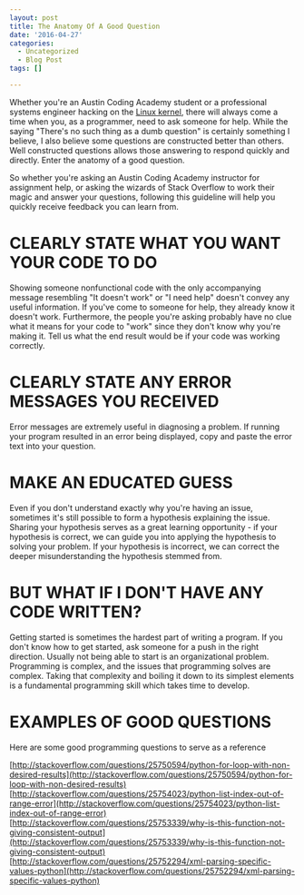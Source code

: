 ```yaml
---
layout: post
title: The Anatomy Of A Good Question
date: '2016-04-27'
categories:
  - Uncategorized
  - Blog Post
tags: []

---
```

Whether you're an Austin Coding Academy student or a professional systems engineer hacking on the [Linux kernel](https://www.kernel.org/), there will always come a time when you, as a programmer, need to ask someone for help. While the saying "There's no such thing as a dumb question" is certainly something I believe, I also believe some questions are constructed better than others. Well constructed questions allows those answering to respond quickly and directly. Enter the anatomy of a good question.

So whether you're asking an Austin Coding Academy instructor for assignment help, or asking the wizards of Stack Overflow to work their magic and answer your questions, following this guideline will help you quickly receive feedback you can learn from.

# CLEARLY STATE WHAT YOU WANT YOUR CODE TO DO


Showing someone nonfunctional code with the only accompanying message resembling "It doesn't work" or "I need help" doesn't convey any useful information. If you've come to someone for help, they already know it doesn't work. Furthermore, the people you're asking probably have no clue what it means for your code to "work" since they don't know why you're making it. Tell us what the end result would be if your code was working correctly.



# CLEARLY STATE ANY ERROR MESSAGES YOU RECEIVED


Error messages are extremely useful in diagnosing a problem. If running your program resulted in an error being displayed, copy and paste the error text into your question.



# MAKE AN EDUCATED GUESS


Even if you don't understand exactly why you're having an issue, sometimes it's still possible to form a hypothesis explaining the issue. Sharing your hypothesis serves as a great learning opportunity - if your hypothesis is correct, we can guide you into applying the hypothesis to solving your problem. If your hypothesis is incorrect, we can correct the deeper misunderstanding the hypothesis stemmed from.



# BUT WHAT IF I DON'T HAVE ANY CODE WRITTEN?


Getting started is sometimes the hardest part of writing a program. If you don't know how to get started, ask someone for a push in the right direction. Usually not being able to start is an organizational problem. Programming is complex, and the issues that programming solves are complex. Taking that complexity and boiling it down to its simplest elements is a fundamental programming skill which takes time to develop.



# EXAMPLES OF GOOD QUESTIONS


Here are some good programming questions to serve as a reference



[http://stackoverflow.com/questions/25750594/python-for-loop-with-non-desired-results](http://stackoverflow.com/questions/25750594/python-for-loop-with-non-desired-results)    
[http://stackoverflow.com/questions/25754023/python-list-index-out-of-range-error](http://stackoverflow.com/questions/25754023/python-list-index-out-of-range-error)  
[http://stackoverflow.com/questions/25753339/why-is-this-function-not-giving-consistent-output](http://stackoverflow.com/questions/25753339/why-is-this-function-not-giving-consistent-output)  
[http://stackoverflow.com/questions/25752294/xml-parsing-specific-values-python](http://stackoverflow.com/questions/25752294/xml-parsing-specific-values-python)
